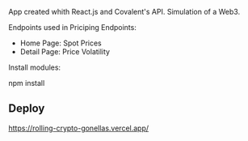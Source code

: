App created whith React.js and Covalent's API. Simulation of a Web3.

Endpoints used in Priciping Endpoints:
 - Home Page: Spot Prices
 - Detail Page: Price Volatility

Install modules:

npm install

## Deploy
https://rolling-crypto-gonellas.vercel.app/
